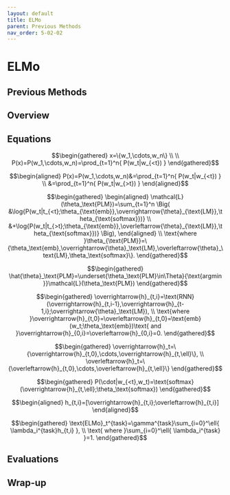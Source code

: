 ```yaml
---
layout: default
title: ELMo
parent: Previous Methods
nav_order: 5-02-02
---
```


# ELMo

## Previous Methods

## Overview

## Equations

$$\begin{gathered}
x=\{w_1,\cdots,w_n\} \\
\\
P(x)=P(w_1,\cdots,w_n)=\prod_{t=1}^n{
    P(w_t|w_{<t})
}
\end{gathered}$$

$$\begin{aligned}
P(x)=P(w_1,\cdots,w_n)&=\prod_{t=1}^n{
    P(w_t|w_{<t})
} \\
&=\prod_{t=1}^n{
    P(w_t|w_{>t})
}
\end{aligned}$$

$$\begin{gathered}
\begin{aligned}
\mathcal{L}(\theta_\text{PLM})=\sum_{t=1}^n
    \Big(
        &\log{P(w_t|t_{<t};\theta_{\text{emb}},\overrightarrow{\theta}_{\text{LM}},\theta_{\text{softmax}})} \\
        &+\log{P(w_t|t_{>t};\theta_{\text{emb}},\overleftarrow{\theta}_{\text{LM}},\theta_{\text{softmax}})}
    \Big),
\end{aligned} \\
\text{where }\theta_{\text{PLM}}=\{\theta_\text{emb},\overrightarrow{\theta}_\text{LM},\overleftarrow{\theta}_\text{LM},\theta_\text{softmax}\}.
\end{gathered}$$

$$\begin{gathered}
\hat{\theta}_\text{PLM}=\underset{\theta_\text{PLM}\in\Theta}{\text{argmin }}\mathcal{L}(\theta_\text{PLM})
\end{gathered}$$

$$\begin{gathered}
\overrightarrow{h}_{t,i}=\text{RNN}(\overrightarrow{h}_{t,i-1},\overrightarrow{h}_{t-1,i};\overrightarrow{\theta}_\text{LM}), \\
\text{where }\overrightarrow{h}_{t,0}=\overleftarrow{h}_{t,0}=\text{emb}(w_t;\theta_\text{emb})\text{ and }\overrightarrow{h}_{0,i}=\overleftarrow{h}_{0,i}=0.
\end{gathered}$$

$$\begin{gathered}
\overrightarrow{h}_t=\{\overrightarrow{h}_{t,0},\cdots,\overrightarrow{h}_{t,\ell}\}, \\
\overleftarrow{h}_t=\{\overleftarrow{h}_{t,0},\cdots,\overleftarrow{h}_{t,\ell}\}
\end{gathered}$$

$$\begin{gathered}
P(\cdot|w_{<t},w_t)=\text{softmax}(\overrightarrow{h}_{t,\ell};\theta_\text{softmax})
\end{gathered}$$

$$\begin{aligned}
h_{t,i}=[\overrightarrow{h}_{t,i};\overleftarrow{h}_{t,i}]
\end{aligned}$$

$$\begin{gathered}
\text{ELMo}_t^{task}=\gamma^{task}\sum_{i=0}^\ell{
    \lambda_i^{task}h_{t,i}
}, \\
\text{ where }\sum_{i=0}^\ell{
    \lambda_i^{task}
}=1.
\end{gathered}$$

## Evaluations

## Wrap-up
